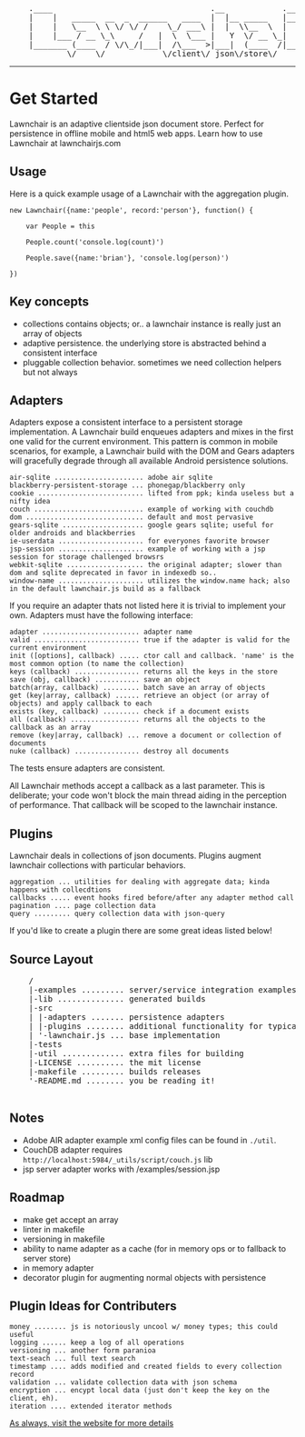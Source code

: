 <pre>
	.____                                 .__            .__         
	|    |   _____  __  _  ______   ____  |  |__ _____   |__|_______ 
	|    |   \__  \ \ \/ \/ /    \_/ ___\ |  |  \\__  \  |  |\_  __ \
	|    |___ / __ \_\     /   |  \  \___ |   Y  \/ __ \_|  | |  | \/
	|_______ (____  / \/\_/|___|  /\___  >|___|  (____  /|__| |__|   
	        \/    \/            \/client\/ json\/store\/ 
</pre>

---

Get Started
===

Lawnchair is an adaptive clientside json document store. Perfect for persistence in offline mobile and html5 web apps. Learn how to use Lawnchair at lawnchairjs.com 

Usage
---

Here is a quick example usage of a Lawnchair with the aggregation plugin.

    new Lawnchair({name:'people', record:'person'}, function() {

        var People = this

        People.count('console.log(count)')

        People.save({name:'brian'}, 'console.log(person)')

    })

Key concepts
---

- collections contains objects; or.. a lawnchair instance is really just an array of objects
- adaptive persistence. the underlying store is abstracted behind a consistent interface
- pluggable collection behavior. sometimes we need collection helpers but not always

Adapters
---

Adapters expose a consistent interface to a persistent storage implementation. A Lawnchair build enqueues adapters and mixes in the first one valid for the current environment. This pattern is common in mobile scenarios, for example, a Lawnchair build with the DOM and Gears adapters will gracefully degrade through all available Android persistence solutions.

    air-sqlite ...................... adobe air sqlite 
    blackberry-persistent-storage ... phonegap/blackberry only
    cookie .......................... lifted from ppk; kinda useless but a nifty idea
    couch ........................... example of working with couchdb
    dom ............................. default and most pervasive
    gears-sqlite .................... google gears sqlite; useful for older androids and blackberries
    ie-userdata ..................... for everyones favorite browser
    jsp-session ..................... example of working with a jsp session for storage challenged browsrs
    webkit-sqlite ................... the original adapter; slower than dom and sqlite deprecated in favor in indexedb so..
    window-name ..................... utilizes the window.name hack; also in the default lawnchair.js build as a fallback

If you require an adapter thats not listed here it is trivial to implement your own. Adapters must have the following interface:

    adapter ........................ adapter name 
    valid .......................... true if the adapter is valid for the current environment
    init ([options], callback) ..... ctor call and callback. 'name' is the most common option (to name the collection) 
    keys (callback) ................ returns all the keys in the store
    save (obj, callback) ........... save an object
    batch(array, callback) ......... batch save an array of objects
    get (key|array, callback) ...... retrieve an object (or array of objects) and apply callback to each 
    exists (key, callback) ......... check if a document exists
    all (callback) ................. returns all the objects to the callback as an array
    remove (key|array, callback) ... remove a document or collection of documents
    nuke (callback) ................ destroy all documents

The tests ensure adapters are consistent. 

All Lawnchair methods accept a callback as a last parameter. This is deliberate; your code won't block the main thread aiding in the perception of performance. That callback will be scoped to the lawnchair instance. 

Plugins
---

Lawnchair deals in collections of json documents. Plugins augment lawnchair collections with particular behaviors.

    aggregation ... utilities for dealing with aggregate data; kinda happens with collecdtions
    callbacks ..... event hooks fired before/after any adapter method call
    pagination .... page collection data
    query ......... query collection data with json-query

If you'd like to create a plugin there are some great ideas listed below!

Source Layout
---

<pre>
    /
    |-examples ......... server/service integration examples
    |-lib .............. generated builds
    |-src
    | |-adapters ....... persistence adapters
    | |-plugins ........ additional functionality for typical persistence solutions
    | '-lawnchair.js ... base implementation
    |-tests 
    |-util ............. extra files for building
    |-LICENSE .......... the mit license
    |-makefile ......... builds releases
    '-README.md ........ you be reading it!

</pre>

Notes
---

- Adobe AIR adapter example xml config files can be found in `./util`.
- CouchDB adapter requires `http://localhost:5984/_utils/script/couch.js` lib
- jsp server adapter works with /examples/session.jsp 

Roadmap
---

- make get accept an array
- linter in makefile
- versioning in makefile
- ability to name adapter as a cache (for in memory ops or to fallback to server store)
- in memory adapter
- decorator plugin for augmenting normal objects with persistence 

Plugin Ideas for Contributers
---

    money ........ js is notoriously uncool w/ money types; this could useful
    logging ...... keep a log of all operations
    versioning ... another form paranioa
    text-seach ... full text search 
    timestamp .... adds modified and created fields to every collection record
    validation ... validate collection data with json schema
    encryption ... encypt local data (just don't keep the key on the client, eh).
    iteration .... extended iterator methods

[As always, visit the website for more details](http://brianleroux.github.com/lawnchair)

